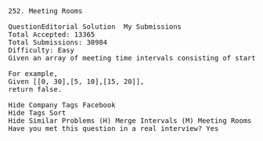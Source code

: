 <pre>
252. Meeting Rooms  

QuestionEditorial Solution  My Submissions
Total Accepted: 13365
Total Submissions: 30984
Difficulty: Easy
Given an array of meeting time intervals consisting of start and end times [[s1,e1],[s2,e2],...] (si < ei), determine if a person could attend all meetings.

For example,
Given [[0, 30],[5, 10],[15, 20]],
return false.

Hide Company Tags Facebook
Hide Tags Sort
Hide Similar Problems (H) Merge Intervals (M) Meeting Rooms II
Have you met this question in a real interview? Yes  
</pre>

